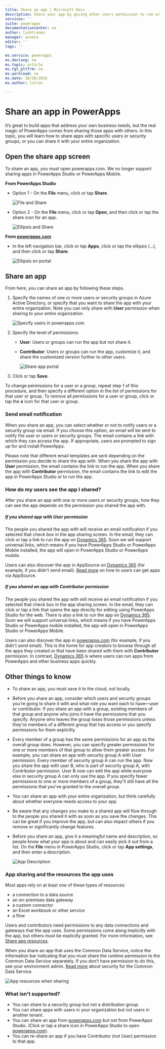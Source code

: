```yaml
---
title: Share an app | Microsoft Docs
description: Share your app by giving other users permission to run or modify it
services: ''
suite: powerapps
documentationcenter: na
author: linhtranms
manager: anneta
editor: ''
tags: ''

ms.service: powerapps
ms.devlang: na
ms.topic: article
ms.tgt_pltfrm: na
ms.workload: na
ms.date: 10/28/2016
ms.author: litran

---
```

# Share an app in PowerApps
It’s great to build apps that address your own business needs, but the real magic of PowerApps comes from sharing those apps with others. In this topic, you will learn how to share apps with specific users or security groups, or you can share it with your entire organization.

## Open the share app screen
To share an app, you must open powerapps.com. We no longer support sharing apps in PowerApps Studio or PowerApps Mobile.

**From PowerApps Studio**

* Option 1 - On the **File** menu, click or tap **Share**.
  
    ![File and Share](./media/share-app/studio-share.png)
* Option 2 - On the **File** menu, click or tap **Open**, and then click or tap the share icon for an app.
  
    ![Ellipsis and Share](./media/share-app/studio-share-icon.png)

**From [powerapps.com](http://web.powerapps.com)**

* In the left navigation bar, click or tap **Apps**, click or tap the ellipsis (...), and then click or tap **Share**.
  
   ![Ellipsis on portal](./media/share-app/portal-share.png)

## Share an app
From here, you can share an app by following these steps.

1. Specify the names of one or more users or security groups in Azure Active Directory, or specify that you want to share the app with your entire organization. Note you can only share with **User** permission when sharing to your entire organization.
   
    ![Specify users in powerapps.com](./media/share-app/portal-users.png)
2. Specify the level of permissions:
   
   * **User**: Users or groups can run the app but not share it.
   * **Contributor**: Users or groups can run the app, customize it, and share the customized version further to other users.
     
       ![Share app portal](./media/share-app/portal-permissions.png)
3. Click or tap **Save**.

To change permissions for a user or a group, repeat step 1 of this procedure, and then specify a different option in the list of permissions for that user or group. To remove all permissions for a user or group, click or tap the **x** icon for that user or group.

### Send email notification
When you share an app, you can select whether or not to notify users or a security group via email. If you choose this option, an email will be sent to notify the user or users or security groups. The email contains a link with which they can access the app. If appropriate, users are prompted to sign up for and install PowerApps.

Please note that different email templates are sent depending on the permission you decide to share the app with. When you share the app with **User** permission, the email contains the link to run the app. When you share the app with **Contributor** permission, the email contains the link to edit the app in PowerApps Studio or to run the app.

### How do my users see the app I shared?
After you share an app with one or more users or security groups, how they can see the app depends on the permission you shared the app with.

##### If you shared app with *User* permission
The people you shared the app with will receive an email notification if you selected that check box in the app sharing screen. In the email, they can click or tap a link to run the app on [Dynamics 365](http://home.dynamics.com). Soon we will support universal links, which means if you have PowerApps Studio or PowerApps Mobile installed, the app will open in PowerApps Studio or PowerApps mobile.

Users can also discover the app in AppSource on [Dynamics 365](http://home.dynamics.com) (for example, if you didn't send email). [Read more](app-source.md) on how to users can get apps via AppSource.

##### If you shared an app with *Contributor* permission
The people you shared the app with will receive an email notification if you selected that check box in the app sharing screen. In the email, they can click or tap a link that opens the app directly for editing using PowerApps Studio for the web. There is also a link to run the app on [Dynamics 365](http://home.dynamics.com). Soon we will support universal links, which means if you have PowerApps Studio or PowerApps mobile installed, the app will open in PowerApps Studio or PowerApps Mobile.

Users can also discover the app in   [powerapps.com](http://web.powerapps.com) (for example, if you didn't send email). This is the home for app creators to browse through all the apps they created or that have been shared with them with **Contributor** permission. In contrast, [Dynamics 365](http://home.dynamics.com) is where users can run apps from PowerApps and other business apps quickly.

## Other things to know
* To share an app, you must save it to the cloud, not locally.
* Before you share an app, consider which users and security groups you’re going to share it with and what role you want each to have—user or contributor. If you share an app with a group, existing members of that group and anyone who joins it have the permissions that you specify. Anyone who leaves the group loses those permissions unless they're members of a different group that has access or you specify permissions for them explicitly.
* Every member of a group has the same permissions for an app as the overall group does. However, you can specify greater permissions for one or more members of that group to allow them greater access. For example, you can share an app with security group A with User permission. Every member of security group A can run the app. Now you share the app with user B, who is part of security group A, with Contributor permission. User B now can edit the app while everyone else in security group A can only use the app. If you specify fewer permissions to one or more members of a group, they'll still have all the permissions that you've granted to the overall group.
* You can share an app with your entire organization, but think carefully about whether everyone needs access to your app.
* Be aware that any changes you make to a shared app will flow through to the people you shared it with as soon as you save the changes. This can be great if you improve the app, but can also impact others if you remove or significantly change features.
* Before you share an app, give it a meaningful name and description, so people know what your app is about and can easily pick it out from a list. On the **File** menu in PowerApps Studio, click or tap **App settings**, and then enter a description.
  
  ![App Description](./media/share-app/description.png)

### App sharing and the resources the app uses
Most apps rely on at least one of these types of resources:

* a connection to a data source
* an on-premises data gateway
* a custom connector
* an Excel workbook or other service
* a flow

Users and contributors need permissions to any data connections and gateways that the app uses. Some permissions come along implicitly with the app, but others must be explicitly granted. For more information, see [Share app resources](share-app-resources.md).

When you share an app that uses the Common Data Service, notice the information bar indicating that you must share the runtime permission to the Common Data Service separately. If you don’t have permission to do this, see your environment admin. [Read more](database-security.md) about security for the Common Data Service.

![App resources when sharing](./media/share-app/app-sharing-resources.png)

### What isn't supported?
* You can share to a security group but not a distribution group.
* You can share apps with users in your organization but not users in another tenant.
* You can share an app from [powerapps.com](http://web.powerapps.com) but not from PowerApps Studio. (Click or tap a share icon in PowerApps Studio to open [powerapps.com](http://web.powerapps.com)).
* You can re-share an app if you have Contributor (not User) permission to that app.

